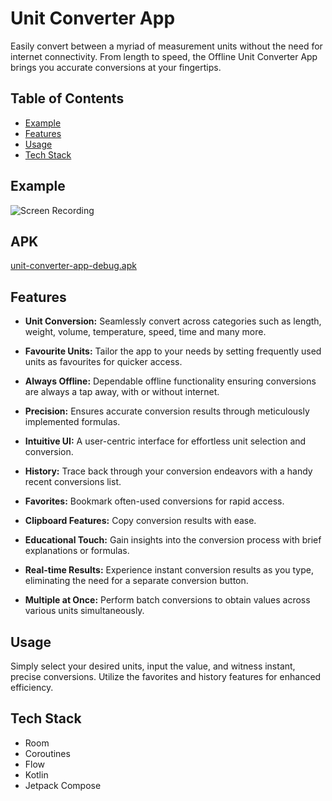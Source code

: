 # Unit Converter App

Easily convert between a myriad of measurement units without the need for internet connectivity. From length to speed, the Offline Unit Converter App brings you accurate conversions at your fingertips.

## Table of Contents
- [Example](#example)
- [Features](#features)
- [Usage](#usage)
- [Tech Stack](#techstack)

## Example
![Screen Recording](https://github.com/patthhar/Multi_Lingo_Kmm/assets/128719760/55f04537-540e-4af3-b35a-08c2c54571f3)

## APK
[unit-converter-app-debug.apk](https://github.com/patthhar/UnitConverterApp/blob/main/apk/unit-converter-app-debug.apk)

## Features

- **Unit Conversion:** Seamlessly convert across categories such as length, weight, volume, temperature, speed, time and many more.
  
- **Favourite Units:** Tailor the app to your needs by setting frequently used units as favourites for quicker access.

- **Always Offline:** Dependable offline functionality ensuring conversions are always a tap away, with or without internet.

- **Precision:** Ensures accurate conversion results through meticulously implemented formulas.

- **Intuitive UI:** A user-centric interface for effortless unit selection and conversion.

- **History:** Trace back through your conversion endeavors with a handy recent conversions list.

- **Favorites:** Bookmark often-used conversions for rapid access.

- **Clipboard Features:** Copy conversion results with ease.

- **Educational Touch:** Gain insights into the conversion process with brief explanations or formulas.

- **Real-time Results:** Experience instant conversion results as you type, eliminating the need for a separate conversion button.

- **Multiple at Once:** Perform batch conversions to obtain values across various units simultaneously.

## Usage

Simply select your desired units, input the value, and witness instant, precise conversions. Utilize the favorites and history features for enhanced efficiency.

## Tech Stack
- Room
- Coroutines
- Flow
- Kotlin
- Jetpack Compose
